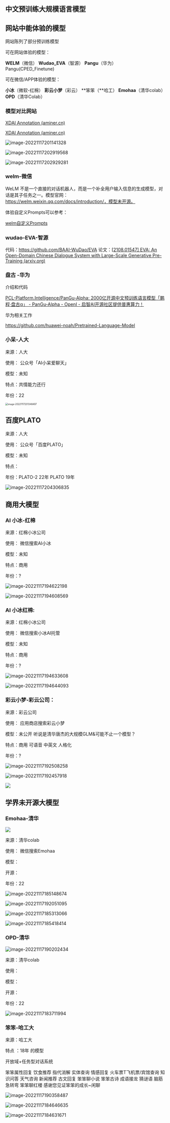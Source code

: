 


## 中文预训练大规模语言模型

## 网站中能体验的模型

网站陈列了部分预训练模型

可在网站体验的模型：

 **WELM**（微信） **Wudao_EVA**（智源） **Pangu**（华为） Pangu(CPED_Finetune)

可在微信/APP体验的模型：

**小冰**（微软-红棉） **彩云小梦**（彩云） **笨笨（**哈工） **Emohaa**（清华colab） **OPD**（清华Colab）



### 模型对比网站 

[XDAI Annotation (aminer.cn)](https://aigc.aminer.cn/racetrack/)

[XDAI Annotation (aminer.cn)](https://aigc.aminer.cn/racetrack/v2)



![image-20221117201141328](https://ckqqqq-qiker-image-service.oss-cn-beijing.aliyuncs.com/typora-image/image-20221117201141328.png)

![image-20221117202919568](https://ckqqqq-qiker-image-service.oss-cn-beijing.aliyuncs.com/typora-image/image-20221117202919568.png)

![image-20221117202929281](https://ckqqqq-qiker-image-service.oss-cn-beijing.aliyuncs.com/typora-image/image-20221117202929281.png)

### welm-微信

WeLM 不是一个直接的对话机器人，而是一个补全用户输入信息的生成模型，对话是其子任务之一。模型官网：https://welm.weixin.qq.com/docs/introduction/，模型未开源。

体验自定义Prompts可以参考：

[welm自定义Prompts](http://101.226.144.180:8080/)

### wudao-EVA-智源

代码：https://github.com/BAAI-WuDao/EVA 论文：[[2108.01547\] EVA: An Open-Domain Chinese Dialogue System with Large-Scale Generative Pre-Training (arxiv.org)](https://arxiv.org/abs/2108.01547)



### 盘古 -华为

介绍和代码

[PCL-Platform.Intelligence/PanGu-Alpha: 2000亿开源中文预训练语言模型「鹏程·盘古α」 - PanGu-Alpha - OpenI - 启智AI开源社区提供普惠算力！](https://openi.pcl.ac.cn/PCL-Platform.Intelligence/PanGu-Alpha)

华为相关工作

https://github.com/huawei-noah/Pretrained-Language-Model

### 小呆-人大

来源：人大

使用： 公众号「AI小呆爱聊天」

模型：未知

特点：共情能力还行  

年份：22

<img src="https://ckqqqq-qiker-image-service.oss-cn-beijing.aliyuncs.com/typora-image/image-20221117201348497.png" alt="image-20221117201348497" style="zoom:50%;" />

## 百度PLATO

来源：人大

使用： 公众号「百度PLATO」

模型：未知

特点：

年份：PLATO-2 22年 PLATO 19年

![image-20221117204306835](https://ckqqqq-qiker-image-service.oss-cn-beijing.aliyuncs.com/typora-image/image-20221117204306835.png)

## 商用大模型



### AI 小冰-红棉

来源：红棉小冰公司

使用： 微信搜索AI小冰

模型：未知

特点：商用  

年份：?

![image-20221117194622198](https://ckqqqq-qiker-image-service.oss-cn-beijing.aliyuncs.com/typora-image/image-20221117194622198.png)

![image-20221117194608569](https://ckqqqq-qiker-image-service.oss-cn-beijing.aliyuncs.com/typora-image/image-20221117194608569.png)

### AI 小冰红棉:

来源：红棉小冰公司

使用： 微信搜索小冰AI托管

模型：未知

特点：商用  

年份：?

![image-20221117194633608](https://ckqqqq-qiker-image-service.oss-cn-beijing.aliyuncs.com/typora-image/image-20221117194633608.png)

![image-20221117194644093](https://ckqqqq-qiker-image-service.oss-cn-beijing.aliyuncs.com/typora-image/image-20221117194644093.png)

### 彩云小梦-彩云公司：

来源：彩云公司

使用： 应用商店搜索彩云小梦

模型：未公开 听说是清华唐杰的大规模GLM&可能不止一个模型？

特点：商用 可语音 中英文 人格化

年份：?

![image-20221117192508258](https://ckqqqq-qiker-image-service.oss-cn-beijing.aliyuncs.com/typora-image/image-20221117192508258.png)

![image-20221117192457918](https://ckqqqq-qiker-image-service.oss-cn-beijing.aliyuncs.com/typora-image/image-20221117192457918.png)

![](https://ckqqqq-qiker-image-service.oss-cn-beijing.aliyuncs.com/typora-image/image-20221117192434193.png)

## 学界未开源大模型

### Emohaa-清华

![](https://ckqqqq-qiker-image-service.oss-cn-beijing.aliyuncs.com/typora-image/image-20221117190130866.png)

来源：清华colab

使用： 微信搜索Emohaa

模型：

开源：

年份：22



![image-20221117185148674](https://ckqqqq-qiker-image-service.oss-cn-beijing.aliyuncs.com/typora-image/image-20221117185148674.png)

![image-20221117192051095](https://ckqqqq-qiker-image-service.oss-cn-beijing.aliyuncs.com/typora-image/image-20221117192051095.png)

![image-20221117185313066](https://ckqqqq-qiker-image-service.oss-cn-beijing.aliyuncs.com/typora-image/image-20221117185313066.png)

![image-20221117185418414](https://ckqqqq-qiker-image-service.oss-cn-beijing.aliyuncs.com/typora-image/image-20221117185418414.png)

### OPD-清华

![image-20221117190202434](https://ckqqqq-qiker-image-service.oss-cn-beijing.aliyuncs.com/typora-image/image-20221117190202434.png)

来源：清华colab

使用： 

模型：

开源：

年份：22



![image-20221117183711994](https://ckqqqq-qiker-image-service.oss-cn-beijing.aliyuncs.com/typora-image/image-20221117183711994.png)

### 笨笨-哈工大

来源：哈工大

特点 ：18年 的模型

开放域+任务型对话系统

笨笨属性回复 饮食推荐 指代消解 实体查询 情感回复 火车票T飞机票/宾馆查询 知识问答 天气咨询 新闻推荐 古文回复 笨笨聊小说 笨笨古诗 成语接龙 猜谜语 脑筋急转弯 笨笨聊红楼 感谢您见证笨笨的成长~闲聊

![image-20221117190358487](https://ckqqqq-qiker-image-service.oss-cn-beijing.aliyuncs.com/typora-image/image-20221117190358487.png)

![image-20221117184646635](https://ckqqqq-qiker-image-service.oss-cn-beijing.aliyuncs.com/typora-image/image-20221117184646635.png)

![image-20221117184631671](https://ckqqqq-qiker-image-service.oss-cn-beijing.aliyuncs.com/typora-image/image-20221117184631671.png)